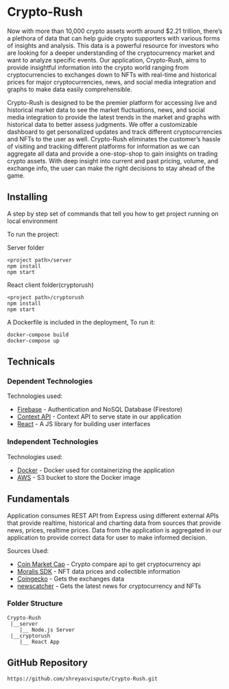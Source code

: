# Crypto-Rush

Now with more than 10,000 crypto assets worth around $2.21 trillion, there’s a plethora of data
that can help guide crypto supporters with various forms of insights and analysis. This data is a
powerful resource for investors who are looking for a deeper understanding of the
cryptocurrency market and want to analyze specific events. Our application, Crypto-Rush, aims
to provide insightful information into the crypto world ranging from cryptocurrencies to
exchanges down to NFTs with real-time and historical prices for major cryptocurrencies, news,
and social media integration and graphs to make data easily comprehensible.

Crypto-Rush is designed to be the premier platform for accessing live and historical market data to see the market fluctuations, news, and social media integration to provide the latest trends in the market and graphs with historical data to better assess judgments. We offer a customizable dashboard to get personalized updates and track different cryptocurrencies and NFTs to the user as well. Crypto-Rush eliminates the customer’s hassle of visiting and tracking different platforms for information as we can aggregate all data and provide a one-stop-shop to gain insights on trading crypto assets. With deep insight into current and past pricing, volume, and exchange info, the user can make the right decisions to stay ahead of the game.

## Installing

A step by step set of commands that tell you how to get project running on local environment

To run the project:

Server folder

```
<project path>/server
npm install
npm start
```

React client folder(cryptorush)

```
<project path>/cryptorush
npm install
npm start
```

A Dockerfile is included in the deployment, To run it:

```
docker-compose build
docker-compose up
```

## Technicals

### Dependent Technologies

Technologies used:

- [Firebase](https://firebase.google.com/) - Authentication and NoSQL Database (Firestore)
- [Context API](https://reactjs.org/docs/context.html) - Context API to serve state in our application
- [React](https://reactjs.org/) - A JS library for building user interfaces

### Independent Technologies

Technologies used:

- [Docker](https://www.docker.com/) - Docker used for containerizing the application
- [AWS](https://aws.amazon.com/s3/) - S3 bucket to store the Docker image

## Fundamentals

Application consumes REST API from Express using different external APIs that provide realtime, historical and charting data from sources that provide news, prices, realtime prices. Data from the application is aggregated in our application to provide correct data for user to make informed decision.

Sources Used:

- [Coin Market Cap](https://min-api.cryptocompare.com/) - Crypto compare api to get cryptocurrency api
- [Moralis SDK](https://moralis.io/) - NFT data prices and collectible information
- [Coingecko](https://www.coingecko.com/) - Gets the exchanges data
- [newscatcher](https://docs.newscatcherapi.com/) - Gets the latest news for cryptocurrency and NFTs


### Folder Structure

    Crypto-Rush
     |__server
        |__ Node.js Server
     |__cryptorush
        |__ React App

## GitHub Repository

```
https://github.com/shreyasvispute/Crypto-Rush.git
```
